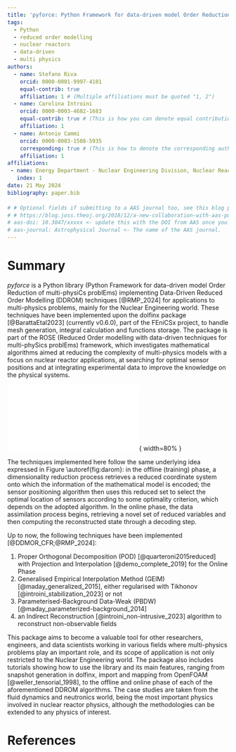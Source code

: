 ```yaml
---
title: 'pyforce: Python Framework for data-driven model Order Reduction of multi-physiCs problEms'
tags:
  - Python
  - reduced order modelling
  - nuclear reactors
  - data-driven
  - multi physics
authors:
  - name: Stefano Riva
    orcid: 0000-0001-9997-4101
    equal-contrib: true
    affiliation: 1 # (Multiple affiliations must be quoted "1, 2")
  - name: Carolina Introini
    orcid: 0000-0003-4682-1683
    equal-contrib: true # (This is how you can denote equal contributions between multiple authors)
    affiliation: 1
  - name: Antonio Cammi
    orcid: 0000-0003-1508-5935
    corresponding: true # (This is how to denote the corresponding author)
    affiliation: 1
affiliations:
 - name: Energy Department - Nuclear Engineering Division, Nuclear Reactors Group - ERMETE Lab, Politecnico di Milano
   index: 1
date: 21 May 2024
bibliography: paper.bib

# # Optional fields if submitting to a AAS journal too, see this blog post:
# # https://blog.joss.theoj.org/2018/12/a-new-collaboration-with-aas-publishing
# aas-doi: 10.3847/xxxxx <- update this with the DOI from AAS once you know it.
# aas-journal: Astrophysical Journal <- The name of the AAS journal.
---
```


# Summary
*pyforce* is a Python library (Python Framework for data-driven model Order Reduction of multi-physiCs problEms) implementing Data-Driven Reduced Order Modelling (DDROM) techniques [@RMP_2024] for applications to multi-physics problems, mainly for the Nuclear Engineering world. These techniques have been implemented upon the dolfinx package [@BarattaEtal2023] (currently v0.6.0), part of the FEniCSx project, to handle mesh generation, integral calculation and functions storage. The package is part of the ROSE (Reduced Order modelling with data-driven techniques for multi-phySics problEms) framework, which investigates mathematical algorithms aimed at reducing the complexity of multi-physics models with a focus on nuclear reactor applications, at searching for optimal sensor positions and at integrating experimental data to improve the knowledge on the physical systems.

![General scheme of DDROM methods [@RMP_2024].\label{fig:darom}](../images/tie_frighter.pdf){ width=80% }

The techniques implemented here follow the same underlying idea expressed in Figure \autoref{fig:darom}: in the offline (training) phase, a dimensionality reduction process retrieves a reduced coordinate system onto which the information of the mathematical model is encoded; the sensor positioning algorithm then uses this reduced set to select the optimal location of sensors according to some optimality criterion, which depends on the adopted algorithm. In the online phase, the data assimilation process begins, retrieving a novel set of reduced variables and then computing the reconstructed state through a decoding step.

Up to now, the following techniques have been implemented [@DDMOR_CFR;@RMP_2024]:

1. Proper Orthogonal Decomposition (POD) [@quarteroni2015reduced] with Projection and Interpolation [@demo_complete_2019] for the Online Phase
2. Generalised Empirical Interpolation Method (GEIM) [@maday_generalized_2015], either regularised with Tikhonov [@introini_stabilization_2023] or not
3. Parameterised-Background Data-Weak (PBDW) [@maday_parameterized-background_2014]
4. an Indirect Reconstruction [@introini_non-intrusive_2023] algorithm to reconstruct non-observable fields

This package aims to become a valuable tool for other researchers, engineers, and data scientists working in various fields where multi-physics problems play an important role, and its scope of application is not only restricted to the Nuclear Engineering world. The package also includes tutorials showing how to use the library and its main features, ranging from snapshot generation in dolfinx, import and mapping from OpenFOAM [@weller_tensorial_1998], to the offline and online phase of each of the aforementioned DDROM algorithms. The case studies are taken from the fluid dynamics and neutronics world, being the most important physics involved in nuclear reactor physics, although the methodologies can be extended to any physics of interest.

# References
